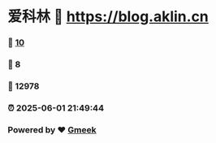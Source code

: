 # 爱科林 :link: https://blog.aklin.cn 
### :page_facing_up: [10](https://blog.aklin.cn/tag.html) 
### :speech_balloon: 8 
### :hibiscus: 12978 
### :alarm_clock: 2025-06-01 21:49:44 
### Powered by :heart: [Gmeek](https://github.com/Meekdai/Gmeek)
